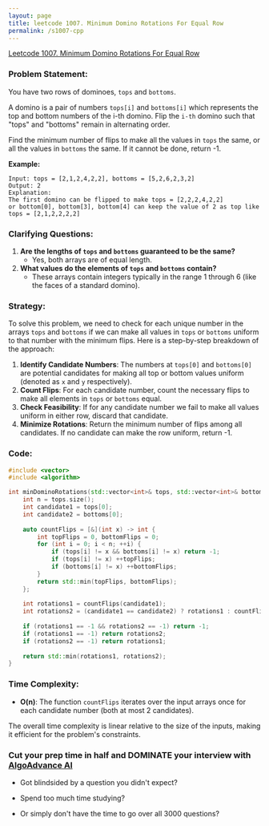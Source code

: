 ```yaml
---
layout: page
title: leetcode 1007. Minimum Domino Rotations For Equal Row
permalink: /s1007-cpp
---
```

[Leetcode 1007. Minimum Domino Rotations For Equal Row](https://algoadvance.github.io/algoadvance/l1007)
### Problem Statement:

You have two rows of dominoes, `tops` and `bottoms`.

A domino is a pair of numbers `tops[i]` and `bottoms[i]` which represents the top and bottom numbers of the i-th domino. Flip the `i-th` domino such that "tops" and "bottoms" remain in alternating order.

Find the minimum number of flips to make all the values in `tops` the same, or all the values in `bottoms` the same. If it cannot be done, return -1.

**Example:**
```
Input: tops = [2,1,2,4,2,2], bottoms = [5,2,6,2,3,2]
Output: 2
Explanation:
The first domino can be flipped to make tops = [2,2,2,4,2,2]
or bottom[0], bottom[3], bottom[4] can keep the value of 2 as top like tops = [2,1,2,2,2,2]
```

### Clarifying Questions:

1. **Are the lengths of `tops` and `bottoms` guaranteed to be the same?**
   - Yes, both arrays are of equal length.
2. **What values do the elements of `tops` and `bottoms` contain?**
   - These arrays contain integers typically in the range 1 through 6 (like the faces of a standard domino).

### Strategy:

To solve this problem, we need to check for each unique number in the arrays `tops` and `bottoms` if we can make all values in `tops` or `bottoms` uniform to that number with the minimum flips. Here is a step-by-step breakdown of the approach:

1. **Identify Candidate Numbers**: The numbers at `tops[0]` and `bottoms[0]` are potential candidates for making all top or bottom values uniform (denoted as `x` and `y` respectively).
2. **Count Flips**: For each candidate number, count the necessary flips to make all elements in `tops` or `bottoms` equal.
3. **Check Feasibility**: If for any candidate number we fail to make all values uniform in either row, discard that candidate.
4. **Minimize Rotations**: Return the minimum number of flips among all candidates. If no candidate can make the row uniform, return -1.

### Code:

```cpp
#include <vector>
#include <algorithm>

int minDominoRotations(std::vector<int>& tops, std::vector<int>& bottoms) {
    int n = tops.size();
    int candidate1 = tops[0];
    int candidate2 = bottoms[0];
    
    auto countFlips = [&](int x) -> int {
        int topFlips = 0, bottomFlips = 0;
        for (int i = 0; i < n; ++i) {
            if (tops[i] != x && bottoms[i] != x) return -1;
            if (tops[i] != x) ++topFlips;
            if (bottoms[i] != x) ++bottomFlips;
        }
        return std::min(topFlips, bottomFlips);
    };
    
    int rotations1 = countFlips(candidate1);
    int rotations2 = (candidate1 == candidate2) ? rotations1 : countFlips(candidate2);
    
    if (rotations1 == -1 && rotations2 == -1) return -1;
    if (rotations1 == -1) return rotations2;
    if (rotations2 == -1) return rotations1;
    
    return std::min(rotations1, rotations2);
}

```

### Time Complexity:

- **O(n)**: The function `countFlips` iterates over the input arrays once for each candidate number (both at most 2 candidates).

The overall time complexity is linear relative to the size of the inputs, making it efficient for the problem's constraints.


### Cut your prep time in half and DOMINATE your interview with [AlgoAdvance AI](https://algoAdvance.com)

- Got blindsided by a question you didn't expect?

- Spend too much time studying?

- Or simply don't have the time to go over all 3000 questions?

